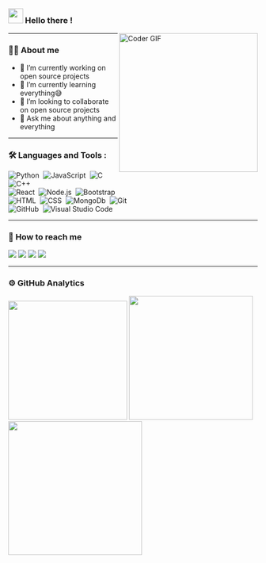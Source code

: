 <!-- ![](https://komarev.com/ghpvc/?username=Umang2002) -->
<!-- ![My Codewarrior Profile Badge](https://www.codewars.com/users/Umang2002/badges/micro)   -->
### <img src="https://raw.githubusercontent.com/MartinHeinz/MartinHeinz/master/wave.gif" width="30px"> Hello there !
<img align="right" src="https://mridul2820.github.io/github-assets/assets/gif/coding.gif" alt="Coder GIF" height="280">

---
### 👨‍💻 About me
- 🔭 I’m currently working on open source projects
- 🌱 I’m currently learning everything😅
- 👯 I’m looking to collaborate on open source projects
- 💬 Ask me about anything and everything

---
### 🛠 Languages and Tools  : 


![Python](https://img.shields.io/badge/-Python-05122A?style=flat&logo=python)&nbsp;
![JavaScript](https://img.shields.io/badge/-JavaScript-05122A?style=flat&logo=javascript)&nbsp;
![C](https://img.shields.io/badge/-C-05122A?style=flat&logo=C&logoColor=A8B9CC)&nbsp;
![C++](https://img.shields.io/badge/-C++-05122A?style=flat&logo=C%2B%2B&logoColor=00599C)\
![React](https://img.shields.io/badge/-React-05122A?style=flat&logo=react)&nbsp;
![Node.js](https://img.shields.io/badge/-Node.js-05122A?style=flat&logo=node.js)&nbsp;
![Bootstrap](https://img.shields.io/badge/-Bootstrap-05122A?style=flat&logo=bootstrap&logoColor=563D7C)\
![HTML](https://img.shields.io/badge/-HTML-05122A?style=flat&logo=HTML5)&nbsp;
![CSS](https://img.shields.io/badge/-CSS-05122A?style=flat&logo=CSS3&logoColor=1572B6)&nbsp;
![MongoDb](https://img.shields.io/badge/-MongoDb-05122A?style=flat&logo=mongodb)&nbsp;
![Git](https://img.shields.io/badge/-Git-05122A?style=flat&logo=git)&nbsp;\
![GitHub](https://img.shields.io/badge/-GitHub-05122A?style=flat&logo=github)&nbsp;
![Visual Studio Code](https://img.shields.io/badge/-Visual%20Studio%20Code-05122A?style=flat&logo=visual-studio-code&logoColor=007ACC)&nbsp;

---

### 🤝 How to reach me
<a href="https://www.linkedin.com/in/umang-dobariya/"><img src="https://img.shields.io/badge/-Umang%20Dobariya-0077B5?style=flat&logo=Linkedin&logoColor=white"/></a>
<a href="mailto:uadobariya402@gmail.com"><img src="https://img.shields.io/badge/-uadobariya402@gmail.com-D14836?style=flat&logo=Gmail&logoColor=white"/></a>
<a href="https://www.instagram.com/umang_dobariya/"><img src="https://img.shields.io/badge/-@Umang_Dobariya-E4405F?style=flat&logo=Instagram&logoColor=white"/></a>
<a href="https://www.facebook.com/dobariya.umang.9/"><img src="https://img.shields.io/badge/-@Umang Dobariya-1877F2?style=flat&logo=Facebook&logoColor=white"/></a> 

---

### ⚙️ GitHub Analytics

<p>
  <a href="#"><img src="https://github-readme-stats.vercel.app/api/top-langs/?username=Umang2002&layout=compact&theme=highcontrast" width="240"></a>
  <a href="#"><img src="https://github-readme-stats.vercel.app/api?username=Umang2002&show_icons=true&count_private=true&theme=dark" width="250"></a>
 <a href="#"><img src="https://activity-graph.herokuapp.com/graph?username=Umang2002&bg_color=151515" width ="270"></a>
</p>

